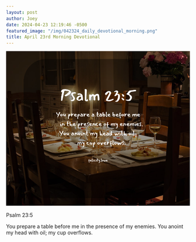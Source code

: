 ```yaml
---
layout: post
author: Joey
date: 2024-04-23 12:19:46 -0500
featured_image: "/img/042324_daily_devotional_morning.png"
title: April 23rd Morning Devotional
---
```


[![April 23rd 2024 - Morning Devotional](/img/042324_daily_devotional_morning.png)](/img/042324_daily_devotional_morning.png)

Psalm 23:5

You prepare a table before me in the presence of my enemies. You anoint my head with oil; my cup overflows.
